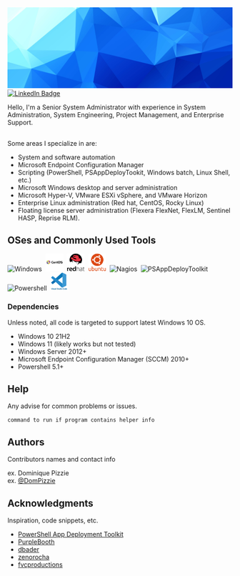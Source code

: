 <div id="banner">
   <img src="https://github.com/C-Payton/C-Payton/blob/main/banner2.jpg" alt="Banner"/>
</div>

<div id="badge">
  <a href="https://www.linkedin.com/in/payton-climer/">
   <img src="https://img.shields.io/badge/LinkedIn-blue?style=for-the-badge&logo=linkedin&logoColor=white" alt="LinkedIn Badge"/>
  </a>
</div>

Hello, I'm a Senior System Administrator with experience in System Administration, System Engineering, Project Management, and Enterprise Support.
##
Some areas I specialize in are:
* System and software automation
* Microsoft Endpoint Configuration Manager
* Scripting (PowerShell, PSAppDeployTookit, Windows batch, Linux Shell, etc.)
* Microsoft Windows desktop and server administration
* Microsoft Hyper-V, VMware ESXi vSphere, and VMware Horizon 
* Enterprise Linux administration (Red hat, CentOS, Rocky Linux)
* Floating license server administration (Flexera FlexNet, FlexLM, Sentinel HASP, Reprise RLM).

## OSes and Commonly Used Tools
<div id="tools">
  <img src="https://www.svgrepo.com/show/132023/microsoft.svg" title="Windows" alt="Windows" width="40" height="40"/>&nbsp;
  <img src="https://github.com/devicons/devicon/blob/master/icons/centos/centos-original-wordmark.svg" title="CentOS" alt="CentOS" width="40" height="40"/>&nbsp;
  <img src="https://github.com/devicons/devicon/blob/master/icons/redhat/redhat-original-wordmark.svg" title="redhat" alt="redhat" width="40" height="40"/>&nbsp;
  <img src="https://github.com/devicons/devicon/blob/master/icons/ubuntu/ubuntu-plain-wordmark.svg" title="Ubuntu" alt="Ubuntu" width="40" height="40"/>&nbsp;
   <img src="https://iconape.com/wp-content/files/bs/350068/svg/350068.svg" title="Nagios" alt="Nagios" width="80" height="40"/>&nbsp;
  <img src="https://github.com/PSAppDeployToolkit/PSAppDeployToolkit/blob/master/AppDeployToolkitLogo.png" title="PSAppDeployToolkit" alt="PSAppDeployToolkit" width="40" height="40"/>&nbsp;
  <img src="https://docs.microsoft.com/en-us/powershell/media/index/ps_black_128.svg" title="Powershell" alt="Powershell" width="40" height="40"/>&nbsp;
  <img src="https://github.com/devicons/devicon/blob/master/icons/vscode/vscode-original-wordmark.svg" title="vscode" alt="vscode" width="40" height="40"/>&nbsp;
</div>

### Dependencies
Unless noted, all code is targeted to support latest Windows 10 OS.
* Windows 10 21H2
* Windows 11 (likely works but not tested)
* Windows Server 2012+
* Microsoft Endpoint Configuration Manager (SCCM) 2010+
* Powershell 5.1+  

## Help

Any advise for common problems or issues.
```
command to run if program contains helper info
```

## Authors

Contributors names and contact info

ex. Dominique Pizzie  
ex. [@DomPizzie](https://twitter.com/dompizzie)

## Acknowledgments

Inspiration, code snippets, etc.
* [PowerShell App Deployment Toolkit](https://github.com/PSAppDeployToolkit/PSAppDeployToolkit)
* [PurpleBooth](https://gist.github.com/PurpleBooth/109311bb0361f32d87a2)
* [dbader](https://github.com/dbader/readme-template)
* [zenorocha](https://gist.github.com/zenorocha/4526327)
* [fvcproductions](https://gist.github.com/fvcproductions/1bfc2d4aecb01a834b46)
